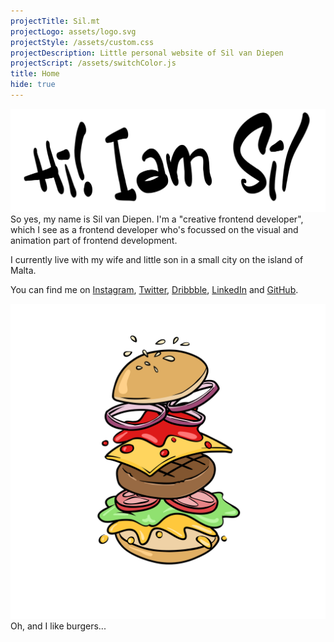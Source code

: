 ```yaml
---
projectTitle: Sil.mt
projectLogo: assets/logo.svg
projectStyle: /assets/custom.css
projectDescription: Little personal website of Sil van Diepen
projectScript: /assets/switchColor.js
title: Home
hide: true
---
```


![Hi! I am Sil](/assets/title-about.svg) So yes, my name is Sil van Diepen. I'm a "creative frontend developer", which I see as a frontend developer who's focussed on the visual and animation part of frontend development.

I currently live with my wife and little son in a small city on the island of Malta.

You can find me on [Instagram](https://instagram.com/silvandiepen), [Twitter](https://twitter.com/silvandiepen), [Dribbble](https://dribbble.com/silvandiepen), [LinkedIn](https://linkedin.com/in/silvandiepen) and [GitHub](https://www.github.com/silvandiepen).

![Burger](/assets/hamburger.svg)
Oh, and I like burgers...
